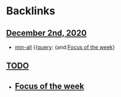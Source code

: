 
# Backlinks
## [December 2nd, 2020](<December 2nd, 2020.md>)
- [min-all](<min-all.md>) {{[query](<query.md>): {and:[Focus of the week](<Focus of the week.md>)}

## [TODO](<TODO.md>)
- ## [Focus of the week](<Focus of the week.md>)

